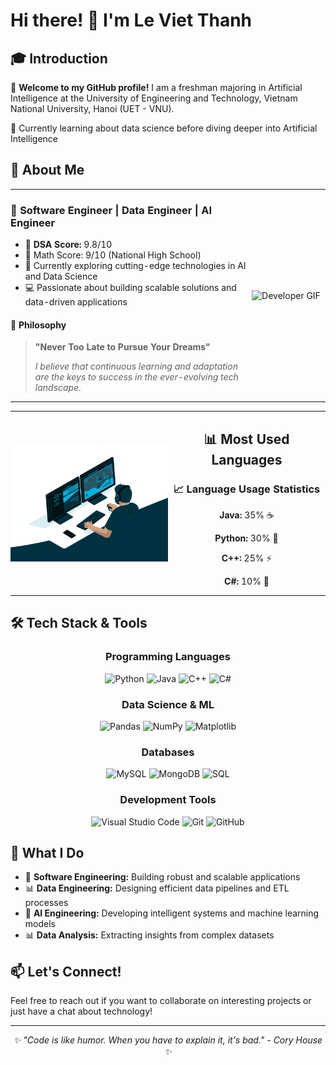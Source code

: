 # Hi there! 👋 I'm Le Viet Thanh

## 🎓 Introduction

🌟 **Welcome to my GitHub profile!** I am a freshman majoring in Artificial Intelligence at the University of Engineering and Technology, Vietnam National University, Hanoi (UET - VNU).

🚀 Currently learning about data science before diving deeper into Artificial Intelligence

## 💫 About Me

<div align="center">
  <table style="border: none; border-collapse: collapse;">
    <tr>
      <td width="75%" style="border: none; padding: 0;">
        <h3>🚀 Software Engineer | Data Engineer | AI Engineer</h3>
        <ul align="left">
          <li>🎯 <strong>DSA Score:</strong> 9.8/10</li>
          <li>📖 <string> Math Score:</strong> 9/10 (National High School)</li>
          <li>🌱 Currently exploring cutting-edge technologies in AI and Data Science</li>
          <li>💻 Passionate about building scalable solutions and data-driven applications</li>
        </ul>
        <h4>🌟 Philosophy</h4>
        <blockquote>
          <p><strong>"Never Too Late to Pursue Your Dreams"</strong></p>
          <p><em>I believe that continuous learning and adaptation are the keys to success in the ever-evolving tech landscape.</em></p>
        </blockquote>
      </td>
      <td width="25%" align="center" style="border: none; padding: 0;">
        <img src="https://camo.githubusercontent.com/6f7b76611449b965092aee7c4bf135e656f4e9416189c0b84020fd9853cd1f93/68747470733a2f2f6d656469612e67697068792e636f6d2f6d656469612f54456e586b637348725034596564436868412f67697068792e676966" alt="Developer GIF" width="100%"/>
      </td>
    </tr>
  </table>
</div>

<div align="center">
  <table style="border: none; border-collapse: collapse;">
    <tr>
      <td width="50%" style="border: none; padding: 0;">
        <img src="coding.gif" alt="Coding Animation" width="100%"/>
      </td>
      <td width="50%" align="center" style="border: none; padding: 0;">
        <h2>📊 Most Used Languages</h2>
        <h3>📈 Language Usage Statistics</h3>
        <p><strong>Java:</strong> 35% ☕</p>
        <p><strong>Python:</strong> 30% 🐍</p>
        <p><strong>C++:</strong> 25% ⚡</p>
        <p><strong>C#:</strong> 10% 🔷</p>
      </td>
    </tr>
  </table>
</div>

## 🛠️ Tech Stack & Tools

<div align="center">

### Programming Languages
![Python](https://img.shields.io/badge/Python-3776AB?style=for-the-badge&logo=python&logoColor=white)
![Java](https://img.shields.io/badge/Java-ED8B00?style=for-the-badge&logo=openjdk&logoColor=white)
![C++](https://img.shields.io/badge/C%2B%2B-00599C?style=for-the-badge&logo=c%2B%2B&logoColor=white)
![C#](https://img.shields.io/badge/C%23-239120?style=for-the-badge&logo=c-sharp&logoColor=white)

### Data Science & ML
![Pandas](https://img.shields.io/badge/Pandas-150458?style=for-the-badge&logo=pandas&logoColor=white)
![NumPy](https://img.shields.io/badge/NumPy-013243?style=for-the-badge&logo=numpy&logoColor=white)
![Matplotlib](https://img.shields.io/badge/Matplotlib-11557c?style=for-the-badge&logo=matplotlib&logoColor=white)

### Databases
![MySQL](https://img.shields.io/badge/MySQL-4479A1?style=for-the-badge&logo=mysql&logoColor=white)
![MongoDB](https://img.shields.io/badge/MongoDB-47A248?style=for-the-badge&logo=mongodb&logoColor=white)
![SQL](https://img.shields.io/badge/SQL-336791?style=for-the-badge&logo=postgresql&logoColor=white)

### Development Tools
![Visual Studio Code](https://img.shields.io/badge/Visual%20Studio%20Code-007ACC?style=for-the-badge&logo=visual-studio-code&logoColor=white)
![Git](https://img.shields.io/badge/Git-F05032?style=for-the-badge&logo=git&logoColor=white)
![GitHub](https://img.shields.io/badge/GitHub-181717?style=for-the-badge&logo=github&logoColor=white)

</div>

## 🎯 What I Do

- 🔭 **Software Engineering:** Building robust and scalable applications
- 📊 **Data Engineering:** Designing efficient data pipelines and ETL processes  
- 🤖 **AI Engineering:** Developing intelligent systems and machine learning models
- 📊 **Data Analysis:** Extracting insights from complex datasets

## 📫 Let's Connect!

Feel free to reach out if you want to collaborate on interesting projects or just have a chat about technology!

---

<div align="center">
  <i>✨ "Code is like humor. When you have to explain it, it's bad." - Cory House ✨</i>
</div>
